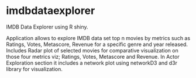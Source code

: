 # imdbdataexplorer
IMDB Data Explorer using R shiny.

Application allows to explore IMDB data set top n movies by metrics such as Ratings, Votes, Metascore, Revenue for a specific genre and year released.
Includes Radar plot of selected movies for comparative visualization on those four metrics viz; Ratings, Votes, Metascore and Revenue.
In Actor Exploration section it includes a network plot using networkD3 and d3r library for visualization.

